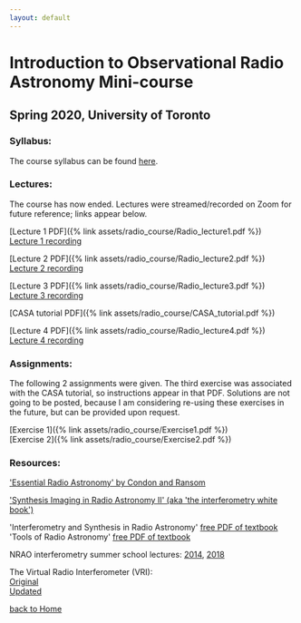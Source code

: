```yaml
---
layout: default
---
```


# Introduction to Observational Radio Astronomy Mini-course
## Spring 2020, University of Toronto


### Syllabus:
The course syllabus can be found [here](https://docs.google.com/document/d/1HlV7dDMWlm03Yxk483P5tkPaGy3bicAG6jzLwU-sqDg/edit).


### Lectures:
The course has now ended. Lectures were streamed/recorded on Zoom for future reference; links appear below.

[Lecture 1 PDF]({% link assets/radio_course/Radio_lecture1.pdf %})  
[Lecture 1 recording](https://www.youtube.com/watch?v=qNc5rrJnRac)

[Lecture 2 PDF]({% link assets/radio_course/Radio_lecture2.pdf %})  
[Lecture 2 recording](https://www.youtube.com/watch?v=8f61FWF6SD8)

[Lecture 3 PDF]({% link assets/radio_course/Radio_lecture3.pdf %})  
[Lecture 3 recording](https://www.youtube.com/watch?v=0kYjqzVXwvY)

[CASA tutorial PDF]({% link assets/radio_course/CASA_tutorial.pdf %})  

[Lecture 4 PDF]({% link assets/radio_course/Radio_lecture4.pdf %})  
[Lecture 4 recording](https://www.youtube.com/watch?v=cKl0RY8dJSk)


### Assignments:
The following 2 assignments were given. The third exercise was associated with the CASA tutorial, so instructions appear in that PDF.
Solutions are not going to be posted, because I am considering re-using these exercises in the future, but can be provided upon request.

[Exercise 1]({% link assets/radio_course/Exercise1.pdf %})  
[Exercise 2]({% link assets/radio_course/Exercise2.pdf %})


### Resources:
['Essential Radio Astronomy' by Condon and Ransom](https://www.cv.nrao.edu/~sransom/web/xxx.html)  

['Synthesis Imaging in Radio Astronomy II' (aka 'the interferometry white book')](https://leo.phys.unm.edu/~gbtaylor/astr423/s98book.pdf)

'Interferometry and Synthesis in Radio Astronomy' [free PDF of textbook](https://link.springer.com/book/10.1007%2F978-3-319-44431-4)  
'Tools of Radio Astronomy' [free PDF of textbook](https://link.springer.com/book/10.1007/978-3-540-85122-6)


NRAO interferometry summer school lectures:
[2014](https://science.nrao.edu/science/meetings/2014/14th-synthesis-imaging-workshop/lectures),
[2018](https://science.nrao.edu/science/meetings/2018/16th-synthesis-imaging-workshop/16th-synthesis-imaging-workshop-lectures)




The Virtual Radio Interferometer (VRI):  
[Original](https://www.narrabri.atnf.csiro.au/astronomy/vri.html)  
[Updated](https://crpurcell.github.io/friendlyVRI/)





[back to Home](./)

